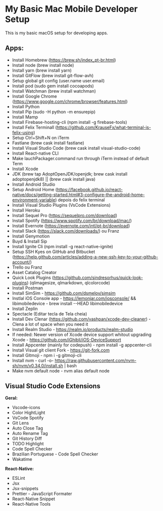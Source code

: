 # My Basic Mac Mobile Developer Setup

This is my basic macOS setup for developing apps.

## Apps:
- Install Homebrew (https://brew.sh/index_pt-br.html)
- Install node (brew install node)
- Install yarn (brew install yarn)
- Install GitFlow (brew install git-flow-avh)
- Setup global git config (user.name user.email)
- Install pod (sudo gem install cocoapods)
- Install Watchman (brew install watchman)
- Install Google Chrome (https://www.google.com/chrome/browser/features.html)
- Install Python
- Install Pip (sudo -H python -m ensurepip)
- Install Mamp
- Install Firebase-hosting-cli (npm install -g firebase-tools)
- Install Felix Terminall (https://github.com/KrauseFx/what-terminal-is-felix-using)
- Setup Ctrl+Shift+N on iTerm
- Fastlane (brew cask install fastlane)
- Install Visual Studio Code (brew cask install visual-studio-code)
- Install React-native CLI
- Make lauchPackager.command run through iTerm instead of default Term
- Install Xcode
- JDK (brew tap AdoptOpenJDK/openjdk; brew cask install adoptopenjdk8) || (brew cask install java)
- Install Android Studio
- Setup Android Home (https://facebook.github.io/react-native/docs/getting-started.html#3-configure-the-android-home-environment-variable) depois do felix terminal
- Install Visual Studio Plugins (VsCode Extensions)
- Install Heroku
- Install Sequel Pro (https://sequelpro.com/download)
- Install Spotify (https://www.spotify.com/br/download/mac/)
- Install Evernote (https://evernote.com/intl/pt-br/download)
- Install Slack (https://slack.com/downloads/) ou Franz
- Install Genymotion
- Buyd & Install Sip
- Install Ignite Cli (npm install -g react-native-ignite)
- Setup SSH Kyes on GitHub and Bitbucket (https://help.github.com/articles/adding-a-new-ssh-key-to-your-github-account/)
- Trello ou Franz
- Asset Catalog Creator
- Quick Look Plugins (https://github.com/sindresorhus/quick-look-plugins) (qlimagesize, qlmarkdown, qlcolorcode)
- Install Postman
- Install SimSim - https://github.com/dsmelov/simsim
- Instlal iOS Console app - https://lemonjar.com/iosconsole/ && libimobiledevice - brew install --HEAD libimobiledevice
- Install Zeplin
- Spectacle (Editar tecla de Tela cheia)
- Install Dev Clenar (https://github.com/vashpan/xcode-dev-cleaner) - Clena a lot of space when you need it
- Install Realm Studio - https://realm.io/products/realm-studio
- If needed: Newer version of Xcode device support whitout upgrading Xcode - https://github.com/iGhibli/iOS-DeviceSupport
- Install Appcenter (mainly for codepush) -  npm install -g appcenter-cli
- Install Visual git client Fork - https://git-fork.com
- Install Gitmoji - npm i -g gitmoji-cli
- Install nvm - curl -o- https://raw.githubusercontent.com/nvm-sh/nvm/v0.34.0/install.sh | bash
- Make nvm default node - nvm alias default node

## Visual Studio Code Extensions

**Geral:**
- Vscode-icons
- Color HightLight
- VsCode Spotify
- Git Lens
- Auto Close Tag
- Auto Rename Tag
- Git History Diff
- TODO Highlight
- Code Spell Checker
- Brazilian Portuguese - Code Spell Checker
- Wakatime

**React-Native:**
- ESLint
- Jsx
- Jsx-snippets
- Prettier - JavaScript Formater
- React-Native Snippet
- React-Native Tools

